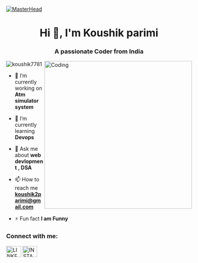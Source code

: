 [![MasterHead](https://firebasestorage.googleapis.com/v0/b/flexi-coding.appspot.com/o/dempgi7-520f8d5f-63d4-4453-8822-dbc149ae27f8.gif?alt=media&token=91c0c7b2-93c3-4029-b011-1a8703c5730d)](https://koushik7781)
<h1 align="center">Hi 👋, I'm Koushik parimi</h1>
<h3 align="center">A passionate Coder from India</h3>
<img align="right" alt="Coding" width="400" src="https://cdn.dribbble.com/users/1162077/screenshots/3848914/programmer.gif">


<p align="left"> <img src="https://komarev.com/ghpvc/?username=koushik7781&label=Profile%20views&color=0e75b6&style=flat" alt="koushik7781" /> </p>


- 🔭 I’m currently working on **Atm simulator system**

- 🌱 I’m currently learning **Devops**

- 💬 Ask me about **web devlopment , DSA**

- 📫 How to reach me **koushik2parimi@gmail.com**

- ⚡ Fun fact **I am Funny**


<h3 align="left">Connect with me:</h3>
 <p align="left">
 <a href="https://www.linkedin.com/in/koushik-p-9a531a24b/" target="blank"><img align="center" src="https://raw.githubusercontent.com/rahuldkjain/github-profile-readme-generator/master/src/images/icons/Social/linked-in-alt.svg" alt="LINKEDIN" height="30" width="40" /></a>
<a href="https://instagram.com/koushik.parimi" target="blank"><img align="center" src="https://raw.githubusercontent.com/rahuldkjain/github-profile-readme-generator/master/src/images/icons/Social/instagram.svg" alt="INSTAGRAM" height="30" width="40" /></a>
</p>





